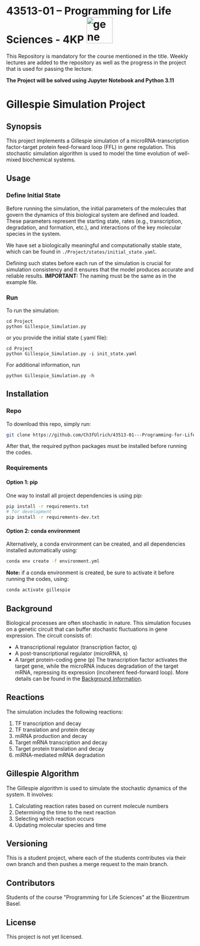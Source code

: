 # 43513-01 – Programming for Life Sciences - 4KP <img src="https://pfst.cf2.poecdn.net/base/image/b199686416c40d6c29f5cb5ea7c87d8aa11c57c95fce53febead730a140ab9bd?w=1024&h=768&pmaid=166853149)" alt="gene" width="70"/>

This Repository is mandatory for the course mentioned in the title. Weekly lectures are added to the repository as well as the progress in the project that is used for passing the lecture.

**The Project will be solved using Jupyter Notebook and Python 3.11**

# Gillespie Simulation Project
## Synopsis
This project implements a Gillespie simulation of a microRNA-transcription factor-target protein feed-forward loop (FFL) in gene regulation. This stochastic simulation algorithm is used to model the time evolution of well-mixed biochemical systems.

## Usage
### Define Initial State
Before running the simulation, the initial parameters of the molecules that govern the dynamics of this biological system are defined and loaded. These parameters represent the starting state, rates (e.g., transcription, degradation, and formation, etc.), and interactions of the key molecular species in the system. 

We have set a biologically meaningful and computationally stable state, which can be found in `./Project/states/initial_state.yaml`.

Defining such states before each run of the simulation is crucial for simulation consistency and it ensures that the model produces accurate and reliable results.
 **IMPORTANT:** The naming must be the same as in the example file.

### Run
To run the simulation:
```console
cd Project
python Gillespie_Simulation.py
```
or you provide the initial state (.yaml file):
``` console
cd Project
python Gillespie_Simulation.py -i init_state.yaml
```
For additional information, run
```console
python Gillespie_Simulation.py -h
```
## Installation
### Repo
To download this repo, simply run:
```bash
git clone https://github.com/Ch3fUlrich/43513-01---Programming-for-Life-Sciences---4KP.git
```
After that, the required python packages must be installed before running the codes.
### Requirements
#### Option 1: pip
One way to install all project dependencies is using pip:
```bash
pip install -r requirements.txt
# for development
pip install -r requirements-dev.txt
```
#### Option 2: conda environment
Alternatively, a conda environment can be created, and all dependencies installed automatically using:
```bash
conda env create -f environment.yml
```
<strong>Note:</strong> if a conda environment is created, be sure to activate it before running the codes, using:

```bash
conda activate gillespie
```
## Background
Biological processes are often stochastic in nature. This simulation focuses on a genetic circuit that can buffer stochastic fluctuations in gene expression. The circuit consists of:
- A transcriptional regulator (transcription factor, q)
- A post-transcriptional regulator (microRNA, s)
- A target protein-coding gene (p)
The transcription factor activates the target gene, while the microRNA induces degradation of the target mRNA, repressing its expression (incoherent feed-forward loop). More details can be found in the [Background Information](background.md).
## Reactions
The simulation includes the following reactions:
1. TF transcription and decay
2. TF translation and protein decay
3. miRNA production and decay
4. Target mRNA transcription and decay
5. Target protein translation and decay
6. miRNA-mediated mRNA degradation
## Gillespie Algorithm
The Gillespie algorithm is used to simulate the stochastic dynamics of the system. It involves:
1. Calculating reaction rates based on current molecule numbers
2. Determining the time to the next reaction
3. Selecting which reaction occurs
4. Updating molecular species and time

## Versioning 
This is a student project, where each of the students contributes via their own branch and then pushes a merge request to the main branch.
## Contributors
Students of the course "Programming for Life Sciences" at the Biozentrum Basel.

## License
This project is not yet licensed.
